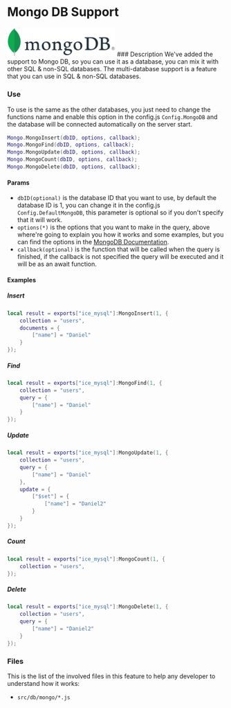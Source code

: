 # Mongo DB Support
<img src="../assets/MongoDB_Logo.png" width=250>
### Description
We've added the support to Mongo DB, so you can use it as a database, you can mix it with other SQL & non-SQL databases. The multi-database support is a feature that you can use in SQL & non-SQL databases.

### Use
To use is the same as the other databases, you just need to change the functions name and enable this option in the config.js ```Config.MongoDB``` and the database will be connected automatically on the server start.
```lua
Mongo.MongoInsert(dbID, options, callback);
Mongo.MongoFind(dbID, options, callback);
Mongo.MongoUpdate(dbID, options, callback);
Mongo.MongoCount(dbID, options, callback);
Mongo.MongoDelete(dbID, options, callback);
```

#### Params
- ```dbID(optional)``` is the database ID that you want to use, by default the database ID is 1, you can change it in the config.js ```Config.DefaultMongoDB```, this parameter is optional so if you don't specify that it will work.
- ```options(*)``` is the options that you want to make in the query, above where're going to explain you how it works and some examples, but you can find the options in the [MongoDB Documentation](https://docs.mongodb.com/manual/reference/method/js-collection/).
- ```callback(optional)``` is the function that will be called when the query is finished, if the callback is not specified the query will be executed and it will be as an await function.

#### Examples
##### Insert
```lua
local result = exports["ice_mysql"]:MongoInsert(1, {
    collection = "users",
    documents = {
        ["name"] = "Daniel"
    }
});
```
##### Find
```lua
local result = exports["ice_mysql"]:MongoFind(1, {
    collection = "users",
    query = {
        ["name"] = "Daniel"
    }
});
```
##### Update
```lua
local result = exports["ice_mysql"]:MongoUpdate(1, {
    collection = "users",
    query = {
        ["name"] = "Daniel"
    },
    update = {
        ["$set"] = {
            ["name"] = "Daniel2"
        }
    }
});
```
##### Count
```lua
local result = exports["ice_mysql"]:MongoCount(1, {
    collection = "users",
});
```
##### Delete
```lua
local result = exports["ice_mysql"]:MongoDelete(1, {
    collection = "users",
    query = {
        ["name"] = "Daniel2"
    }
});
```

### Files
This is the list of the involved files in this feature to help any developer to understand how it works:
- ```src/db/mongo/*.js```
